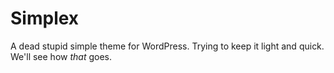 # Simplex

A dead stupid simple theme for WordPress. Trying to keep it light and quick. We'll see how *that* goes.